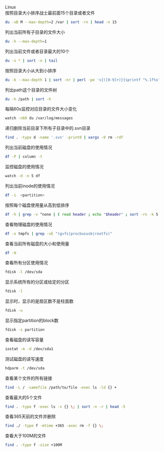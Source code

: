 Linux<br />按照目录大小排序战士最前面15个目录或者文件
```bash
du -xB M --max-depth=2 /var | sort -rn | head -n 15
```
列出当前所有子目录的文件大小
```bash
du -h --max-depth=1
```
列出当前文件或者目录最大的10个
```bash
du -s * | sort -n | tail
```
按照目录大小从大到小排序
```bash
du -b --max-depth 1 | sort -nr | perl -pe 's{([0-9]+)}{sprintf "%.1f%s", $1>=2**30? ($1/2**30, "G"): $1>=2**20? ($1/2**20, "M"): $1>=2**10? ($1/2**10, "K"): ($1, "")}e'
```
列出path这个目录的文件树
```bash
du -h /path | sort -h
```
每隔60s监控对应目录的文件大小变化
```bash
watch -n60 du /var/log/messages
```
递归删除当前目录下所有子目录中的.svn目录
```bash
find . -type d -name '.svn' -print0 | xargs -0 rm -rdf
```
列出当前磁盘的使用情况
```bash
df -P | column -t
```
监控磁盘的使用情况
```bash
watch -d -n 5 df
```
列出当前inode的使用情况
```bash
df -i  <partition>
```
按照每个磁盘使用量从高到低排序
```bash
df -h | grep -v ^none | ( read header ; echo "$header" ; sort -rn -k 5)
```
查看物理磁盘的使用情况
```bash
df -x tmpfs | grep -vE "(gvfs|procbususb|rootfs)"
```
查看当前所有磁盘的大小和使用量
```bash
df -H
```
查看所有分区使用情况
```bash
fdisk -l /dev/sda
```
显示系统所有的分区或给定的分区
```bash
fdisk -l
```
显示时，显示的是扇区数不是柱面数    
```bash
fdisk -u
```
显示指定partition的block数
```bash
fdisk -s partition
```
查看磁盘的读写容量
```bash
iostat -m -d /dev/sda1
```
测试磁盘的读写速度
```bash
hdparm -t /dev/sda
```
查看某个文件的所有链接
```bash
find -L / -samefile /path/to/file -exec ls -ld {} +
```
查看最大的5个文件
```bash
find . -type f -exec ls -s {} \; | sort -n -r | head -5
```
查看365天前的文件并删除
```bash
find ./ -type f -mtime +365 -exec rm -f {} \;
```
查看大于100M的文件
```bash
find . -type f -size +100M
```
